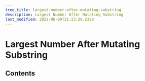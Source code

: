 ```yaml
---
tree_title: largest-number-after-mutating-substring
description: Largest Number After Mutating Substring
last_modified: 2022-06-09T21:23:28.2328
---
```


# Largest Number After Mutating Substring

## Contents
